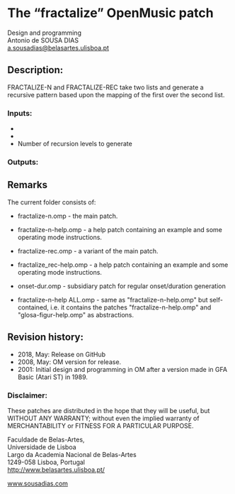# The “fractalize” OpenMusic patch

Design and programming<br>
Antonio de SOUSA DIAS<br>
a.sousadias@belasartes.ulisboa.pt


## Description:
FRACTALIZE-N and FRACTALIZE-REC take two lists and generate a recursive pattern based upon the mapping of the first over the second list.

### Inputs:
- 
- 
- Number of recursion levels to generate


### Outputs:


## Remarks
The current folder consists of:<br>

- fractalize-n.omp - the main patch.<br> 
- fractalize-n-help.omp - a help patch containing an example and some operating mode instructions.<br>
- fractalize-rec.omp - a variant of the main patch.<br>
- fractalize_rec-help.omp - a help patch containing an example and some operating mode instructions.<br>
- onset-dur.omp - subsidiary patch for regular onset/duration generation

- fractalize-n-help ALL.omp - same as "fractalize-n-help.omp" but self-contained, i.e. it contains the patches "fractalize-n-help.omp" and "glosa-figur-help.omp" as abstractions.<br>


## Revision history:
- 2018, May: Release on GitHub<br>
- 2008, May: OM version for release.<br>
- 2001: Initial design and programming in OM after a version made in GFA Basic (Atari ST) in 1989.<br>


### Disclaimer:
These patches are distributed in the hope that they will be useful, but WITHOUT ANY WARRANTY; without even the implied warranty of MERCHANTABILITY or FITNESS FOR A PARTICULAR PURPOSE.



Faculdade de Belas-Artes,<br>
Universidade de Lisboa<br>
Largo da Academia Nacional de Belas-Artes<br>
1249-058 Lisboa, Portugal<br>
http://www.belasartes.ulisboa.pt/

www.sousadias.com


